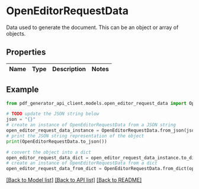 # OpenEditorRequestData

Data used to generate the document. This can be an object or array of objects.

## Properties

Name | Type | Description | Notes
------------ | ------------- | ------------- | -------------

## Example

```python
from pdf_generator_api_client.models.open_editor_request_data import OpenEditorRequestData

# TODO update the JSON string below
json = "{}"
# create an instance of OpenEditorRequestData from a JSON string
open_editor_request_data_instance = OpenEditorRequestData.from_json(json)
# print the JSON string representation of the object
print(OpenEditorRequestData.to_json())

# convert the object into a dict
open_editor_request_data_dict = open_editor_request_data_instance.to_dict()
# create an instance of OpenEditorRequestData from a dict
open_editor_request_data_from_dict = OpenEditorRequestData.from_dict(open_editor_request_data_dict)
```
[[Back to Model list]](../README.md#documentation-for-models) [[Back to API list]](../README.md#documentation-for-api-endpoints) [[Back to README]](../README.md)


